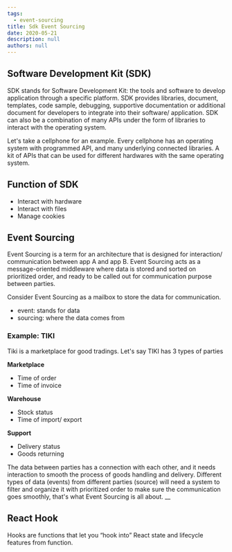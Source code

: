 ```yaml
---
tags: 
  - event-sourcing
title: Sdk Event Sourcing
date: 2020-05-21
description: null
authors: null
---
```


## Software Development Kit (SDK)
SDK stands for Software Development Kit: the tools and software to develop application through a specific platform. SDK provides libraries, document, templates, code sample, debugging, supportive documentation or additional document for developers to integrate into their software/ application. SDK can also be a combination of many APIs under the form of libraries to interact with the operating system.

Let's take a cellphone for an example. Every cellphone has an operating system with programmed API, and many underlying connected libraries. A kit of APIs that can be used for different hardwares with the same operating system.

## Function of SDK
* Interact with hardware
* Interact with files
* Manage cookies

## Event Sourcing
Event Sourcing is a term for an architecture that is designed for interaction/ communication between app A and app B. Event Sourcing acts as a message-oriented middleware where data is stored and sorted on prioritized order, and ready to be called out for communication purpose between parties.

Consider Event Sourcing as a mailbox to store the data for communication.

* event: stands for data
* sourcing: where the data comes from

### Example: TIKI
Tiki is a marketplace for good tradings. Let's say TIKI has 3 types of parties

**Marketplace**
* Time of order
* Time of invoice

**Warehouse**
* Stock status
* Time of import/ export

**Support**
* Delivery status
* Goods returning

The data between parties has a connection with each other, and it needs interaction to smooth the process of goods handling and delivery. Different types of data (events) from different parties (source) will need a system to filter and organize it with prioritized order to make sure the communication goes smoothly, that's what Event Sourcing is all about. __

## React Hook
Hooks are functions that let you “hook into” React state and lifecycle features from function.

